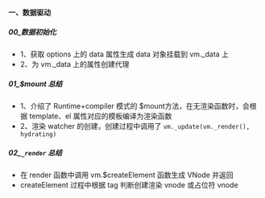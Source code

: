 #### 一、数据驱动
##### 00_数据初始化
- 1、获取 options 上的 data 属性生成 data 对象挂载到 vm._data 上
- 2、为 vm._data 上的属性创建代理

##### 01_$mount 总结
- 1、介绍了 Runtime+compiler 模式的 $mount方法，在无渲染函数时，会根据 template、el 属性对应的模板编译为渲染函数
- 2、渲染 watcher 的创建，创建过程中调用了 `vm._update(vm._render(), hydrating)`

##### 02_`_render` 总结
- 在 render 函数中调用 vm.$createElement 函数生成 VNode 并返回
- createElement 过程中根据 tag 判断创建渲染 vnode 或占位符 vnode